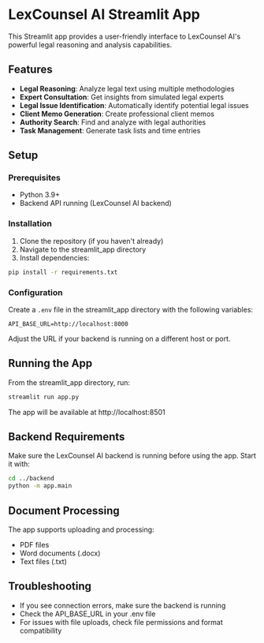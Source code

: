 # LexCounsel AI Streamlit App

This Streamlit app provides a user-friendly interface to LexCounsel AI's powerful legal reasoning and analysis capabilities.

## Features

- **Legal Reasoning**: Analyze legal text using multiple methodologies
- **Expert Consultation**: Get insights from simulated legal experts
- **Legal Issue Identification**: Automatically identify potential legal issues
- **Client Memo Generation**: Create professional client memos
- **Authority Search**: Find and analyze with legal authorities
- **Task Management**: Generate task lists and time entries

## Setup

### Prerequisites

- Python 3.9+
- Backend API running (LexCounsel AI backend)

### Installation

1. Clone the repository (if you haven't already)
2. Navigate to the streamlit_app directory
3. Install dependencies:

```bash
pip install -r requirements.txt
```

### Configuration

Create a `.env` file in the streamlit_app directory with the following variables:

```
API_BASE_URL=http://localhost:8000
```

Adjust the URL if your backend is running on a different host or port.

## Running the App

From the streamlit_app directory, run:

```bash
streamlit run app.py
```

The app will be available at http://localhost:8501

## Backend Requirements

Make sure the LexCounsel AI backend is running before using the app. Start it with:

```bash
cd ../backend
python -m app.main
```

## Document Processing

The app supports uploading and processing:

- PDF files
- Word documents (.docx)
- Text files (.txt)

## Troubleshooting

- If you see connection errors, make sure the backend is running
- Check the API_BASE_URL in your .env file
- For issues with file uploads, check file permissions and format compatibility 